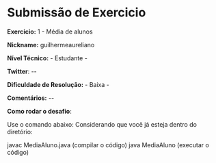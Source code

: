 # Submissão de Exercicio

**Exercicio:** 1 - Média de alunos

**Nickname:** guilhermeaureliano

**Nível Técnico:** - Estudante -

**Twitter**: --

**Dificuldade de Resolução:** - Baixa -

**Comentários:** --

**Como rodar o desafio**: 

Use o comando abaixo:
Considerando que você já esteja dentro do diretório:

javac MediaAluno.java (compilar o código)
java MediaAluno (executar o código)
